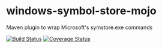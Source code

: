 # windows-symbol-store-mojo
Maven plugin to wrap Microsoft's symstore.exe commands

[![Build Status](https://travis-ci.org/christapley/windows-symbol-store-mojo.svg?branch=master)](https://travis-ci.org/christapley/windows-symbol-store-mojo) [![Coverage Status](https://coveralls.io/repos/github/christapley/windows-symbol-store-mojo/badge.svg?branch=master)](https://coveralls.io/github/christapley/windows-symbol-store-mojo?branch=master)

